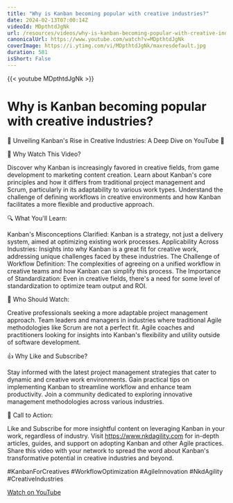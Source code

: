 ```yaml
---
title: "Why is Kanban becoming popular with creative industries?"
date: 2024-02-13T07:00:14Z
videoId: MDpthtdJgNk
url: /resources/videos/why-is-kanban-becoming-popular-with-creative-industries-
canonicalUrl: https://www.youtube.com/watch?v=MDpthtdJgNk
coverImage: https://i.ytimg.com/vi/MDpthtdJgNk/maxresdefault.jpg
duration: 581
isShort: False
---
```


{{< youtube MDpthtdJgNk >}}

# Why is Kanban becoming popular with creative industries?

🚀 Unveiling Kanban's Rise in Creative Industries: A Deep Dive on YouTube 🚀

🎯 Why Watch This Video?

Discover why Kanban is increasingly favored in creative fields, from game development to marketing content creation.
Learn about Kanban's core principles and how it differs from traditional project management and Scrum, particularly in its adaptability to various work types.
Understand the challenge of defining workflows in creative environments and how Kanban facilitates a more flexible and productive approach.

🔍 What You'll Learn:

Kanban's Misconceptions Clarified: Kanban is a strategy, not just a delivery system, aimed at optimizing existing work processes.
Applicability Across Industries: Insights into why Kanban is a great fit for creative work, addressing unique challenges faced by these industries.
The Challenge of Workflow Definition: The complexities of agreeing on a unified workflow in creative teams and how Kanban can simplify this process.
The Importance of Standardization: Even in creative fields, there's a need for some level of standardization to optimize team output and ROI.

👥 Who Should Watch:

Creative professionals seeking a more adaptable project management approach.
Team leaders and managers in industries where traditional Agile methodologies like Scrum are not a perfect fit.
Agile coaches and practitioners looking for insights into Kanban's flexibility and utility outside of software development.

👍 Why Like and Subscribe?

Stay informed with the latest project management strategies that cater to dynamic and creative work environments.
Gain practical tips on implementing Kanban to streamline workflow and enhance team productivity.
Join a community dedicated to exploring innovative management methodologies across various industries.

📢 Call to Action:

Like and Subscribe for more insightful content on leveraging Kanban in your work, regardless of industry.
Visit https://www.nkdagility.com for in-depth articles, guides, and support on adopting Kanban and other Agile practices.
Share this video with your network to spread the word about Kanban's transformative potential in creative industries and beyond.

#KanbanForCreatives #WorkflowOptimization #AgileInnovation #NkdAgility #CreativeIndustries

[Watch on YouTube](https://www.youtube.com/watch?v=MDpthtdJgNk)
